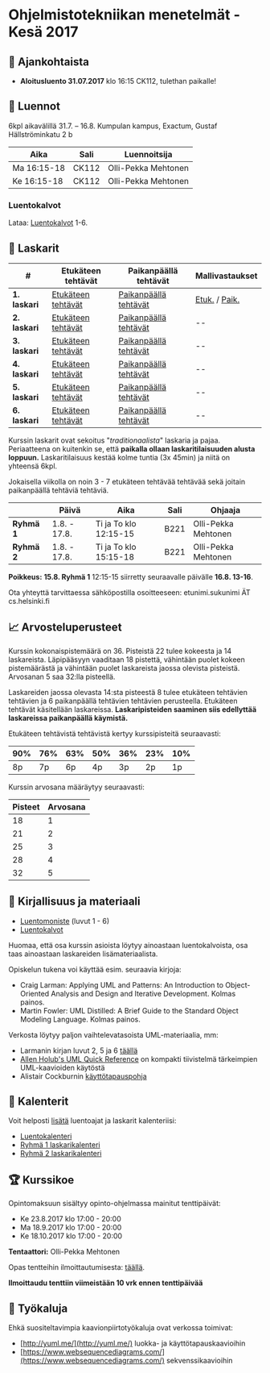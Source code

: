 # Ohjelmistotekniikan menetelmät - Kesä 2017

## :mega: Ajankohtaista

 * **Aloitusluento 31.07.2017** klo 16:15 CK112, tulethan paikalle!

## :notebook: Luennot

6kpl aikavälillä 31.7. – 16.8. Kumpulan kampus, Exactum, Gustaf Hällströminkatu 2 b

| Aika     | Sali  | Luennoitsija
|----------|-------|---------------------|
| Ma 16:15-18 | CK112 | Olli-Pekka Mehtonen |
| Ke 16:15-18 | CK112 | Olli-Pekka Mehtonen |

### Luentokalvot

Lataa: [Luentokalvot](luennot/luennot.pdf) 1-6.

## :memo: Laskarit

| #              | Etukäteen tehtävät                       | Paikanpäällä tehtävät                       | Mallivastaukset |
|----------------|------------------------------------------|---------------------------------------------|-----------------|
| **1. laskari** | [Etukäteen tehtävät](tehtavat/ha1-et.md) | [Paikanpäällä tehtävät](tehtavat/ha1-pa.md) | [Etuk.](mallivastaukset/mallivastaukset_ha1.md) / [Paik.](mallivastaukset/mallivastaukset-ha1-paikalla.pdf) |
| **2. laskari** | [Etukäteen tehtävät](tehtavat/ha2-et.md) | [Paikanpäällä tehtävät](tehtavat/ha2-pa.md) | --              |
| **3. laskari** | [Etukäteen tehtävät](tehtavat/ha3-et.md) | [Paikanpäällä tehtävät](tehtavat/ha3-pa.md) | --              |
| **4. laskari** | [Etukäteen tehtävät](tehtavat/ha4-et.md) | [Paikanpäällä tehtävät](tehtavat/ha4-pa.md) | --              |
| **5. laskari** | [Etukäteen tehtävät](tehtavat/ha5-et.md) | [Paikanpäällä tehtävät](tehtavat/ha5-pa.md) | --              |
| **6. laskari** | [Etukäteen tehtävät](tehtavat/ha6-et.md) | [Paikanpäällä tehtävät](tehtavat/ha6-pa.md) | --              |

Kurssin laskarit ovat sekoitus "_traditionaalista_" laskaria ja pajaa. Periaatteena on kuitenkin se, että **paikalla ollaan laskaritilaisuuden alusta loppuun.** Laskaritilaisuus kestää kolme tuntia (3x 45min) ja niitä on yhteensä 6kpl.

Jokaisella viikolla on noin 3 - 7 etukäteen tehtävää tehtävää sekä joitain paikanpäällä tehtäviä tehtäviä.

|      | Päivä | Aika | Sali | Ohjaaja |
|------|-------|------|------|---------|
| **Ryhmä 1** | 1.8. - 17.8. | Ti ja To klo 12:15-15 | B221 | Olli-Pekka Mehtonen |
| **Ryhmä 2** | 1.8. - 17.8. | Ti ja To klo 15:15-18 | B221 | Olli-Pekka Mehtonen |

**Poikkeus:** **15.8. Ryhmä 1** 12:15-15 siirretty seuraavalle päivälle **16.8. 13-16**.

Ota yhteyttä tarvittaessa sähköpostilla osoitteeseen: etunimi.sukunimi ÄT cs.helsinki.fi

## :chart_with_upwards_trend: Arvosteluperusteet

Kurssin kokonaispistemäärä on 36. Pisteistä 22 tulee kokeesta ja 14 laskareista. Läpipääsyyn vaaditaan 18 pistettä, vähintään puolet kokeen pistemäärästä ja vähintään puolet laskareista jaossa olevista pisteistä. Arvosanan 5 saa 32:lla pisteellä.

Laskareiden jaossa olevasta 14:sta pisteestä 8 tulee etukäteen tehtävien tehtävien ja 6 paikanpäällä tehtävien tehtävien perusteella. Etukäteen tehtävät käsitellään laskareissa. **Laskaripisteiden saaminen siis edellyttää laskareissa paikanpäällä käymistä.**

Etukäteen tehtävistä tehtävistä kertyy kurssipisteitä seuraavasti:

| 90% | 76% | 63% | 50% | 36% | 23% | 10% |
|-----|-----|-----|-----|-----|-----|-----|
| 8p  | 7p  | 6p  | 4p  | 3p  | 2p  | 1p  |

Kurssin arvosana määräytyy seuraavasti:

| Pisteet | Arvosana |
|---------|----------|
| 18      | 1        |
| 21      | 2        |
| 25      | 3        |
| 28      | 4        |
| 32      | 5        |

## :ledger: Kirjallisuus ja materiaali

* [Luentomoniste](http://www.cs.helsinki.fi/u/mluukkai/otm2012/otm.pdf) (luvut 1 - 6)
* [Luentokalvot](luennot/luennot.pdf)

Huomaa, että osa kurssin asioista löytyy ainoastaan luentokalvoista, osa taas ainoastaan laskareiden lisämateriaalista.

Opiskelun tukena voi käyttää esim. seuraavia kirjoja:

* Craig Larman: Applying UML and Patterns: An Introduction to Object-Oriented Analysis and Design and Iterative Development. Kolmas painos.
* Martin Fowler: UML Distilled: A Brief Guide to the Standard Object Modeling Language. Kolmas painos.

Verkosta löytyy paljon vaihtelevatasoista UML-materiaalia, mm:

* Larmanin kirjan luvut 2, 5 ja 6 [täällä](http://www.craiglarman.com/wiki/index.php?title=Articles)
* [Allen Holub's UML Quick Reference](http://www.holub.com/goodies/uml/) on kompakti tiivistelmä tärkeimpien UML-kaavioiden käytöstä
* Alistair Cockburnin [käyttötapauspohja](http://www.cs.helsinki.fi/u/mluukkai/ohmas10/usecase.pdf)

## :calendar: Kalenterit

Voit helposti [lisätä](https://support.mozilla.org/fi/questions/1105153) luentoajat ja laskarit kalenteriisi:

 * [Luentokalenteri](kalenteri/luennot.ics?raw=true)
 * [Ryhmä 1 laskarikalenteri](kalenteri/ryhma1.ics?raw=true)
 * [Ryhmä 2 laskarikalenteri](kalenteri/ryhma2.ics?raw=true)

## :trophy: Kurssikoe

Opintomaksuun sisältyy opinto-ohjelmassa mainitut tenttipäivät:

* Ke 23.8.2017 klo 17:00 - 20:00
* Ma 18.9.2017 klo 17:00 - 20:00 
* Ke 18.10.2017 klo 17:00 - 20:00

**Tentaattori:** Olli-Pekka Mehtonen

Opas tentteihin ilmoittautumisesta: [täällä](https://www.helsinki.fi/fi/avoin-yliopisto/opiskelu/opintojen-aikana/tentit).

**Ilmoittaudu tenttiin viimeistään 10 vrk ennen tenttipäivää**

## :wrench: Työkaluja

Ehkä suositeltavimpia kaavionpiirtotyökaluja ovat verkossa toimivat:
* [http://yuml.me/](http://yuml.me/) luokka- ja käyttötapauskaavioihin
* [https://www.websequencediagrams.com/](https://www.websequencediagrams.com/) sekvenssikaavioihin
